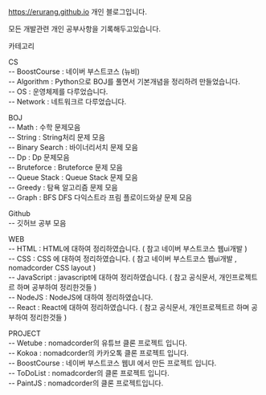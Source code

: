 https://erurang.github.io 개인 블로그입니다.

모든 개발관련 개인 공부사항을 기록해두고있습니다.

카테고리

CS </br>-- BoostCourse : 네이버 부스트코스 (뉴비) </br>
   -- Algorithm : Python으로 BOJ를 풀면서 기본개념을 정리하려 만들었습니다. </br>
   -- OS : 운영체제를 다루었습니다. </br>
   -- Network : 네트워크르 다루었습니다. </br>
   
BOJ </br>-- Math : 수학 문제모음 </br>
    -- String : String처리 문제 모음 </br>
    -- Binary Search : 바이너리서치 문제 모음 </br>
    -- Dp : Dp 문제모음 </br>
    -- Bruteforce : Bruteforce 문제 모음 </br>
    -- Queue Stack : Queue Stack 문제 모음 </br>
    -- Greedy : 탐욕 알고리즘 문제 모음 </br>
    -- Graph : BFS DFS 다익스트라 프림 플로이드와샬 문제 모음 </br>

Github </br>-- 깃허브 공부 모음 </br>

WEB </br>-- HTML : HTML에 대하여 정리하였습니다. ( 참고 네이버 부스트코스 웹ui개발 ) </br>
    -- CSS : CSS 에 대하여 정리하였습니다. ( 참고 네이버 부스트코스 웹ui개발 , nomadcorder CSS layout ) </br>
    -- JavaScript : javascript에 대하여 정리하였습니다. ( 참고 공식문서, 개인프로젝트르 하며 공부하여 정리한것들 ) </br>
    -- NodeJS : NodeJS에 대하여 정리하였습니다. </br>
    -- React : React에 대하여 정리하였습니다. ( 참고 공식문서, 개인프로젝트르 하며 공부하여 정리한것들 ) </br>

PROJECT </br>-- Wetube : nomadcorder의 유튜브 클론 프로젝트 입니다. </br>
        -- Kokoa : nomadcorder의 카카오톡 클론 프로젝트 입니다. </br>
        -- BoostCourse : 네이버 부스트코스 웹UI 에서 만든 프로젝트 입니다. </br>
        -- ToDoList : nomadcorder의 클론 프로젝트 입니다. </br>
        -- PaintJS : nomadcorder의 클론 프로젝트입니다. </br>

